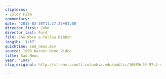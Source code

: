 ```yaml
---
clipterms:
- Color Film
commentary: ''
date: '2015-03-20T11:37:27+01:00'
director_first: John
director_last: Ford
film: She Wore a Yellow Ribbon
length: '1:57'
quicktime: sad_news.mov
source: 1998 Warner Home Video
title: Sad News
year: '1949'
clip_original: http://stream.ccnmtl.columbia.edu/public/16689cf6-97c4-4170-ad76-37539c30ea3b_480-055_ribbon_FLG_et.mp4

---
```

